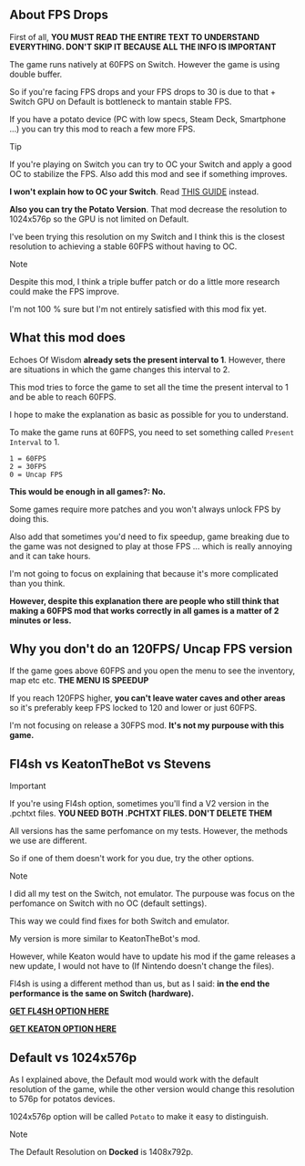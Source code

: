 ## About FPS Drops

First of all, **YOU MUST READ THE ENTIRE TEXT TO UNDERSTAND EVERYTHING. DON'T SKIP IT BECAUSE ALL THE INFO IS IMPORTANT**

The game runs natively at 60FPS on Switch. However the game is using double buffer.

So if you're facing FPS drops and your FPS drops to 30 is due to that + Switch GPU on Default is bottleneck to mantain stable FPS. 

If you have a potato device (PC with low specs, Steam Deck, Smartphone ...) you can try this mod to reach a few more FPS.

> [!TIP]
If you're playing on Switch you can try to OC your Switch and apply a good OC to stabilize the FPS. Also add this mod and see if something improves.

**I won't explain how to OC your Switch**. Read [THIS GUIDE](https://rentry.co/howtoget60fps) instead.

**Also you can try the Potato Version**. That mod decrease the resolution to 1024x576p so the GPU is not limited on Default.

I've been trying this resolution on my Switch and I think this is the closest resolution to achieving a stable 60FPS without having to OC.

> [!NOTE]
Despite this mod, I think a triple buffer patch or do a little more research could make the FPS improve. 

I'm not 100 % sure but I'm not entirely satisfied with this mod fix yet.

## What this mod does

Echoes Of Wisdom **already sets the present interval to 1**. However, there are situations in which the game changes this interval to 2.

This mod tries to force the game to set all the time the present interval to 1 and be able to reach 60FPS. 

I hope to make the explanation as basic as possible for you to understand.

To make the game runs at 60FPS, you need to set something called `Present Interval` to 1.

```
1 = 60FPS
2 = 30FPS
0 = Uncap FPS
````

**This would be enough in all games?: No.** 

Some games require more patches and you won't always unlock FPS by doing this.

Also add that sometimes you'd need to fix speedup, game breaking due to the game was not designed to play at those FPS ... which is really annoying and it can take hours.

I'm not going to focus on explaining that because it's more complicated than you think.

**However, despite this explanation there are people who still think that making a 60FPS mod that works correctly in all games is a matter of 2 minutes or less.**

## Why you don't do an 120FPS/ Uncap FPS version

If the game goes above 60FPS and you open the menu to see the inventory, map etc etc. **THE MENU IS SPEEDUP**

If you reach 120FPS higher, **you can't leave water caves and other areas** so it's preferably keep FPS locked to 120 and lower or just 60FPS.

I'm not focusing on release a 30FPS mod. **It's not my purpouse with this game.** 

## Fl4sh vs KeatonTheBot vs Stevens

> [!IMPORTANT]
If you're using Fl4sh option, sometimes you'll find a V2 version in the .pchtxt files. **YOU NEED BOTH .PCHTXT FILES. DON'T DELETE THEM**

All versions has the same perfomance on my tests. However, the methods we use are different.

So if one of them doesn't work for you due, try the other options.

> [!NOTE]
I did all my test on the Switch, not emulator. The purpouse was focus on the perfomance on Switch with no OC (default settings).

This way we could find fixes for both Switch and emulator.

My version is more similar to KeatonTheBot's mod. 

However, while Keaton would have to update his mod if the game releases a new update, I would not have to (If Nintendo doesn't change the files).

Fl4sh is using a different method than us, but as I said: **in the end the performance is the same on Switch (hardware).** 

**[GET FL4SH OPTION HERE](https://gamebanana.com/mods/545054)**

**[GET KEATON OPTION HERE](https://github.com/KeatonTheBot/switch-pchtxt-mods/tree/main/Legend%20of%20Zelda%2C%20The%20-%20Echoes%20of%20Wisdom/01008CF01BAAC000)**

## Default vs 1024x576p 

As I explained above, the Default mod would work with the default resolution of the game, while the other version would change this resolution to 576p for potatos devices.

1024x576p option will be called `Potato` to make it easy to distinguish.

> [!NOTE]
The Default Resolution on **Docked** is 1408x792p.
